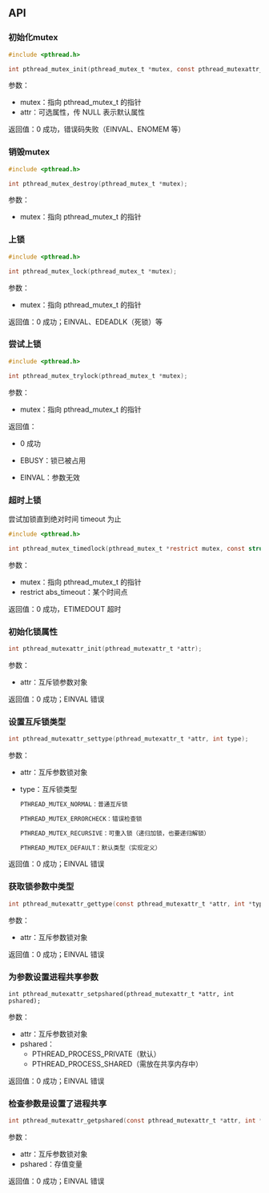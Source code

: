 ## API

### 初始化mutex

```c
#include <pthread.h>

int pthread_mutex_init(pthread_mutex_t *mutex, const pthread_mutexattr_t *attr);
```

参数：

- mutex：指向 pthread_mutex_t 的指针
- attr：可选属性，传 NULL 表示默认属性

返回值：0 成功，错误码失败（EINVAL、ENOMEM 等）

### 销毁mutex

```c
#include <pthread.h>

int pthread_mutex_destroy(pthread_mutex_t *mutex);
```

参数：

- mutex：指向 pthread_mutex_t 的指针

### 上锁

```c
#include <pthread.h>

int pthread_mutex_lock(pthread_mutex_t *mutex);
```

参数：

- mutex：指向 pthread_mutex_t 的指针

返回值：0 成功；EINVAL、EDEADLK（死锁）等

### 尝试上锁

```c
#include <pthread.h>

int pthread_mutex_trylock(pthread_mutex_t *mutex);
```

参数：

- mutex：指向 pthread_mutex_t 的指针

返回值：

* 0 成功

* EBUSY：锁已被占用

* EINVAL：参数无效

### 超时上锁

尝试加锁直到绝对时间 timeout 为止

```c
#include <pthread.h>

int pthread_mutex_timedlock(pthread_mutex_t *restrict mutex, const struct timespec *restrictabs_timeout);
```

参数：

- mutex：指向 pthread_mutex_t 的指针
- restrict abs_timeout：某个时间点

返回值：0 成功，ETIMEDOUT 超时

### 初始化锁属性

```c
int pthread_mutexattr_init(pthread_mutexattr_t *attr);
```

参数：

* attr：互斥锁参数对象

返回值：0 成功；EINVAL 错误

### 设置互斥锁类型

```c
int pthread_mutexattr_settype(pthread_mutexattr_t *attr, int type);
```

参数：

* attr：互斥参数锁对象

* type：互斥锁类型

  ```c
  PTHREAD_MUTEX_NORMAL：普通互斥锁
  
  PTHREAD_MUTEX_ERRORCHECK：错误检查锁
  
  PTHREAD_MUTEX_RECURSIVE：可重入锁（递归加锁，也要递归解锁）
  
  PTHREAD_MUTEX_DEFAULT：默认类型（实现定义）
  ```

返回值：0 成功；EINVAL 错误

### 获取锁参数中类型

```c
int pthread_mutexattr_gettype(const pthread_mutexattr_t *attr, int *type);
```

参数：

* attr：互斥参数锁对象

返回值：0 成功；EINVAL 错误

### 为参数设置进程共享参数

```
int pthread_mutexattr_setpshared(pthread_mutexattr_t *attr, int pshared);
```

参数：

* attr：互斥参数锁对象
* pshared：
  * PTHREAD_PROCESS_PRIVATE（默认）
  * PTHREAD_PROCESS_SHARED（需放在共享内存中）

返回值：0 成功；EINVAL 错误

### 检查参数是设置了进程共享

```c
int pthread_mutexattr_getpshared(const pthread_mutexattr_t *attr, int *pshared);
```

参数：

* attr：互斥参数锁对象
* pshared：存值变量

返回值：0 成功；EINVAL 错误